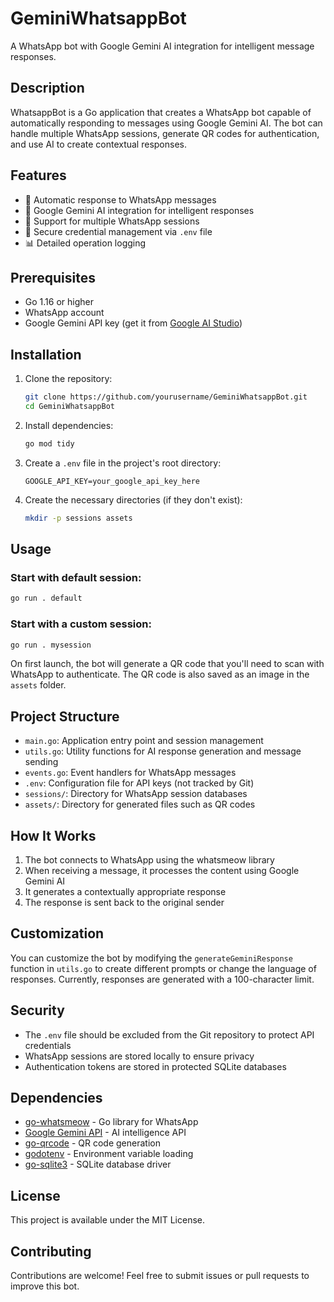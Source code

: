 # GeminiWhatsappBot

A WhatsApp bot with Google Gemini AI integration for intelligent message responses.

## Description

WhatsappBot is a Go application that creates a WhatsApp bot capable of automatically responding to messages using Google Gemini AI. The bot can handle multiple WhatsApp sessions, generate QR codes for authentication, and use AI to create contextual responses.

## Features

- 🤖 Automatic response to WhatsApp messages
- 🧠 Google Gemini AI integration for intelligent responses
- 📱 Support for multiple WhatsApp sessions
- 🔐 Secure credential management via `.env` file
- 📊 Detailed operation logging

## Prerequisites

- Go 1.16 or higher
- WhatsApp account
- Google Gemini API key (get it from [Google AI Studio](https://aistudio.google.com/))

## Installation

1. Clone the repository:
   ```bash
   git clone https://github.com/yourusername/GeminiWhatsappBot.git
   cd GeminiWhatsappBot
   ```

2. Install dependencies:
   ```bash
   go mod tidy
   ```

3. Create a `.env` file in the project's root directory:
   ```
   GOOGLE_API_KEY=your_google_api_key_here
   ```

4. Create the necessary directories (if they don't exist):
   ```bash
   mkdir -p sessions assets
   ```

## Usage

### Start with default session:

```bash
go run . default
```

### Start with a custom session:

```bash
go run . mysession
```

On first launch, the bot will generate a QR code that you'll need to scan with WhatsApp to authenticate. The QR code is also saved as an image in the `assets` folder.

## Project Structure

- `main.go`: Application entry point and session management
- `utils.go`: Utility functions for AI response generation and message sending
- `events.go`: Event handlers for WhatsApp messages
- `.env`: Configuration file for API keys (not tracked by Git)
- `sessions/`: Directory for WhatsApp session databases
- `assets/`: Directory for generated files such as QR codes

## How It Works

1. The bot connects to WhatsApp using the whatsmeow library
2. When receiving a message, it processes the content using Google Gemini AI
3. It generates a contextually appropriate response
4. The response is sent back to the original sender

## Customization

You can customize the bot by modifying the `generateGeminiResponse` function in `utils.go` to create different prompts or change the language of responses. Currently, responses are generated with a 100-character limit.

## Security

- The `.env` file should be excluded from the Git repository to protect API credentials
- WhatsApp sessions are stored locally to ensure privacy
- Authentication tokens are stored in protected SQLite databases

## Dependencies

- [go-whatsmeow](https://github.com/tulir/whatsmeow) - Go library for WhatsApp
- [Google Gemini API](https://github.com/googleapis/go-genai) - AI intelligence API
- [go-qrcode](https://github.com/yeqown/go-qrcode) - QR code generation
- [godotenv](https://github.com/joho/godotenv) - Environment variable loading
- [go-sqlite3](https://github.com/mattn/go-sqlite3) - SQLite database driver

## License

This project is available under the MIT License.

## Contributing

Contributions are welcome! Feel free to submit issues or pull requests to improve this bot.
